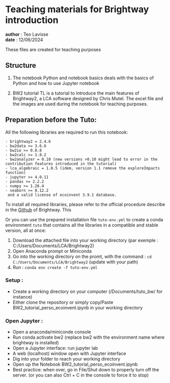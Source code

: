 # Teaching materials for Brightway introduction

**author** : Teo Lavisse  
**date** : 12/06/2024

These files are created for teaching purposes

## Structure

1. The notebook Python and notebook basics deals with the basics of Python and how to use Jupyter notebook

2. BW2 tutorial TL is a tutorial to introduce the main features of Brightway2, a LCA software designed by Chris Mutel. The excel file and the images are used during the notebook for teaching purposes.


## Preparation before the Tuto:

All the following libraries are required to run this notebook:
```
- brightway2 = 2.4.6 
- bw2data >= 3.6.6
- bw2io >= 0.8.8
- bw2calc >= 1.8.2
- bw2analyzer = 0.10 (new versions >0.10 might lead to error in the contribution features introduced in the tutorial)
- lca_algebraic = 1.0.5 (idem, version 1.1 remove the exploreImpacts function)
- jupyter >= 4.0.11
- pandas >= 2.2.2
- numpy >= 1.26.4
- seaborn >= 0.12.2
 and a valid license of ecoinvent 3.9.1 database.
```

To install all required libraries, please refer to the official procedure describe in the [Github](https://docs.brightway.dev/en/latest/content/installation/index.html) of Brightway. This

Or you can use the prepared installation file ``tuto-env.yml`` to create a conda environment ``tuto`` that contains all the libraries in a compatible and stable version, all at once:
1)	Download the attached file into your working directory (par exemple : C:/Users/Documents/LCA/Brightway2)
2)	Open Anaconda prompt or Miniconda
3)	Go into the working directory on the promt, with the command : ``cd C:/Users/Documents/LCA/Brightway2`` (update with your path)
4)	Run : ``conda env create -f tuto-env.yml``


### Setup :
- Create a working directory on your computer (/Documents/tuto_bw/ for instance)
- Either clone the repository or simply copy/Paste BW2_tutorial_perso_ecoinvent.ipynb in your working directory

### Open Jupyter :
- Open a anaconda/miniconde console
- Run conda activate bw2 (replace bw2 with the environment name where brightway is installed)
- Open a Jupyter interface: run jupyter lab
- A web (localhost) window open with Jupyter interface 
- Dig into your folder to reach your working directory
- Open up the Notebook BW2_tutorial_perso_ecoinvent.ipynb
- Best practice: when over, go in File/Shut down to properly turn off the server. (or you can also Ctrl + C in the console to force it to stop)
